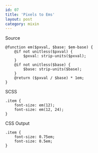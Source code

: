 ```yaml
---
id: 07
title: 'Pixels to Ems'
layout: post
category: mixin
---
```


Source

    @function em($pxval, $base: $em-base) {
        @if not unitless($pxval) {
            $pxval: strip-units($pxval);
        }
        @if not unitless($base) {
            $base: strip-units($base);
        }
        @return ($pxval / $base) * 1em;
    }

SCSS

    .item {
        font-size: em(12);
        font-size: em(12, 24);
    }

CSS Output

    .item {
        font-size: 0.75em;
        font-size: 0.5em;
    }
